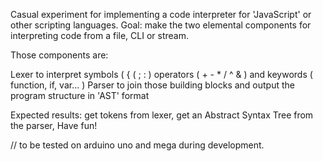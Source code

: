 Casual experiment for implementing a code interpreter for 'JavaScript'
or other scripting languages. Goal: make the two elemental components
for interpreting code from a file, CLI or stream.

Those components are:

   Lexer	to interpret symbols ( { ( ; : ) operators ( + - * / ^ & ) and keywords ( function, if, var... )
   Parser	to join those building blocks and output the program structure in 'AST' format

Expected results: get tokens from lexer, get an Abstract Syntax Tree from the parser, Have fun!

//	to be tested on arduino uno and mega during development.